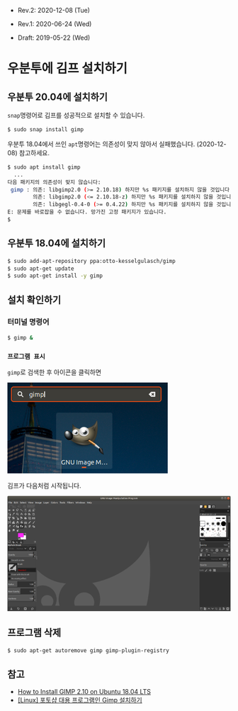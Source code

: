 * Rev.2: 2020-12-08 (Tue)

* Rev.1: 2020-06-24 (Wed)
* Draft: 2019-05-22 (Wed)

# 우분투에 김프 설치하기

## 우분투 20.04에 설치하기

`snap`명령어로 김프를 성공적으로 설치할 수 있습니다.

```bash
$ sudo snap install gimp
```

우분투 18.04에서 쓰인 `apt`명령어는 의존성이 맞지 않아서 실패했습니다. (2020-12-08) 참고하세요.

```bash
$ sudo apt install gimp
  ...
다음 패키지의 의존성이 맞지 않습니다:
 gimp : 의존: libgimp2.0 (>= 2.10.18) 하지만 %s 패키지를 설치하지 않을 것입니다
        의존: libgimp2.0 (<= 2.10.18-z) 하지만 %s 패키지를 설치하지 않을 것입니다
        의존: libgegl-0.4-0 (>= 0.4.22) 하지만 %s 패키지를 설치하지 않을 것입니다
E: 문제를 바로잡을 수 없습니다. 망가진 고정 패키지가 있습니다.
$
```

## 우분투 18.04에 설치하기

```bash
$ sudo add-apt-repository ppa:otto-kesselgulasch/gimp
$ sudo apt-get update
$ sudo apt-get install -y gimp
```

## 설치 확인하기

### 터미널 명령어

```bash
$ gimp &
```

### `프로그램 표시`

`gimp`로 검색한 후 아이콘을 클릭하면

<img src="images/ubuntu_18_04-show_applications-search_box-gimp.png">

김프가 다음처럼 시작됩니다.

<img src="images/gimp-initial_launch.png">

## 프로그램 삭제

```bash
$ sudo apt-get autoremove gimp gimp-plugin-registry
```

## 참고

* [How to Install GIMP 2.10 on Ubuntu 18.04 LTS](https://tecadmin.net/install-gimp-on-ubuntu/)
* [[Linux] 포토샵 대용 프로그램인 Gimp 설치하기](https://m.blog.naver.com/PostView.nhn?blogId=aimldl&logNo=221543659176&referrerCode=0&searchKeyword=linux)